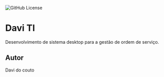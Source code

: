 ![GitHub License](https://img.shields.io/github/license/davicouto530/sistema-desktop)

# Davi TI
Desenvolvimento de sistema desktop para a gestão de ordem de serviço.

## Autor
Davi do couto
